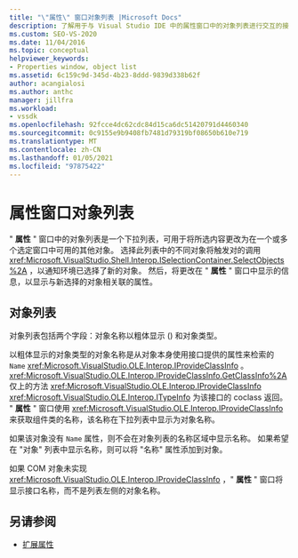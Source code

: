 ```yaml
---
title: "\"属性\" 窗口对象列表 |Microsoft Docs"
description: 了解用于与 Visual Studio IDE 中的属性窗口中的对象列表进行交互的接口。
ms.custom: SEO-VS-2020
ms.date: 11/04/2016
ms.topic: conceptual
helpviewer_keywords:
- Properties window, object list
ms.assetid: 6c159c9d-345d-4b23-8ddd-9839d338b62f
author: acangialosi
ms.author: anthc
manager: jillfra
ms.workload:
- vssdk
ms.openlocfilehash: 92fcce4dc62cdc84d15ca6dc51420791d4460340
ms.sourcegitcommit: 0c9155e9b9408fb7481d79319bf08650b610e719
ms.translationtype: MT
ms.contentlocale: zh-CN
ms.lasthandoff: 01/05/2021
ms.locfileid: "97875422"
---
```

# <a name="properties-window-object-list"></a>属性窗口对象列表
" **属性** " 窗口中的对象列表是一个下拉列表，可用于将所选内容更改为在一个或多个选定窗口中可用的其他对象。 选择此列表中的不同对象将触发对的调用 <xref:Microsoft.VisualStudio.Shell.Interop.ISelectionContainer.SelectObjects%2A> ，以通知环境已选择了新的对象。 然后，将更改在 " **属性** " 窗口中显示的信息，以显示与新选择的对象相关联的属性。

## <a name="the-object-list"></a>对象列表
 对象列表包括两个字段：对象名称以粗体显示 () 和对象类型。

 以粗体显示的对象类型的对象名称是从对象本身使用接口提供的属性来检索的 `Name` <xref:Microsoft.VisualStudio.OLE.Interop.IProvideClassInfo> 。 <xref:Microsoft.VisualStudio.OLE.Interop.IProvideClassInfo.GetClassInfo%2A>仅上的方法 <xref:Microsoft.VisualStudio.OLE.Interop.IProvideClassInfo> <xref:Microsoft.VisualStudio.OLE.Interop.ITypeInfo> 为该接口的 coclass 返回。 " **属性** " 窗口使用 <xref:Microsoft.VisualStudio.OLE.Interop.IProvideClassInfo> 来获取组件类的名称，该名称在下拉列表中显示为对象名称。

 如果该对象没有 `Name` 属性，则不会在对象列表的名称区域中显示名称。 如果希望在 "对象" 列表中显示名称，则可以将 "名称" 属性添加到对象。

 如果 COM 对象未实现 <xref:Microsoft.VisualStudio.OLE.Interop.IProvideClassInfo> ，" **属性** " 窗口将显示接口名称，而不是列表左侧的对象名称。

## <a name="see-also"></a>另请参阅
- [扩展属性](../../extensibility/internals/extending-properties.md)
